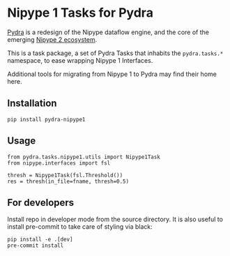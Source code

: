 # Nipype 1 Tasks for Pydra

[Pydra](https://nipype.github.io/pydra/) is a redesign of the Nipype dataflow
engine, and the core of the emerging
[Nipype 2 ecosystem](https://github.com/nipype).

This is a task package, a set of Pydra Tasks that inhabits the
`pydra.tasks.*` namespace, to ease wrapping Nipype 1 Interfaces.

Additional tools for migrating from Nipype 1 to Pydra may find their home here.

## Installation

```
pip install pydra-nipype1
```

## Usage

```
from pydra.tasks.nipype1.utils import Nipype1Task
from nipype.interfaces import fsl

thresh = Nipype1Task(fsl.Threshold())
res = thresh(in_file=fname, thresh=0.5)
```

## For developers

Install repo in developer mode from the source directory. It is also useful to
install pre-commit to take care of styling via black:

```
pip install -e .[dev]
pre-commit install
```

